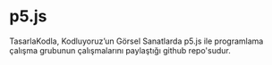 # p5.js
TasarlaKodla, Kodluyoruz’un Görsel Sanatlarda p5.js ile programlama çalışma grubunun çalışmalarını paylaştığı github repo'sudur.
